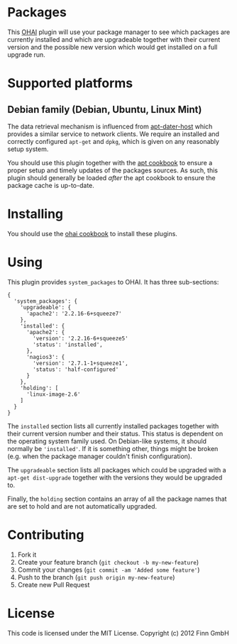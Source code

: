 # Packages

This [OHAI](https://github.com/opscode/ohai) plugin will use your package manager to see which packages are currently installed and which are upgradeable together with their current version and the possible new version which would get installed on a full upgrade run.

# Supported platforms

## Debian family (Debian, Ubuntu, Linux Mint)

The data retrieval mechanism is influenced from [apt-dater-host](http://packages.debian.org/search?keywords=apt-dater-host) which provides a similar service to network clients. We require an installed and correctly configured `apt-get` and `dpkg`, which is given on any reasonably setup system.

You should use this plugin together with the [apt cookbook](https://github.com/opscode-cookbooks/apt) to ensure a proper setup and timely updates of the packages sources. As such, this plugin should generally be loaded *after* the apt cookbook to ensure the package cache is up-to-date.

# Installing

You should use the [ohai cookbook](https://github.com/opscode-cookbooks/ohai) to install these plugins.

# Using

This plugin provides `system_packages` to OHAI. It has three sub-sections:

    {
      'system_packages': {
        'upgradeable': {
          'apache2': '2.2.16-6+squeeze7'
        },
        'installed': {
          'apache2': {
            'version': '2.2.16-6+squeeze5'
            'status': 'installed',
          },
          'nagios3': {
            'version': '2.7.1-1+squeeze1',
            'status': 'half-configured'
          }
        },
        'holding': [
          'linux-image-2.6'
        ]
      }
    }

The `installed` section lists all currently installed packages together with their current version number and their status. This status is dependent on the operating system family used. On Debian-like systems, it should normally be `'installed'`. If it is something other, things might be broken (e.g. when the package manager couldn't finish configuration).

The `upgradeable` section lists all packages which could be upgraded with a `apt-get dist-upgrade` together with the versions they would be upgraded to.

Finally, the `holding` section contains an array of all the package names that are set to hold and are not automatically upgraded.

# Contributing

1. Fork it
2. Create your feature branch (`git checkout -b my-new-feature`)
3. Commit your changes (`git commit -am 'Added some feature'`)
4. Push to the branch (`git push origin my-new-feature`)
4. Create new Pull Request

# License

This code is licensed under the MIT License. Copyright (c) 2012 Finn GmbH
